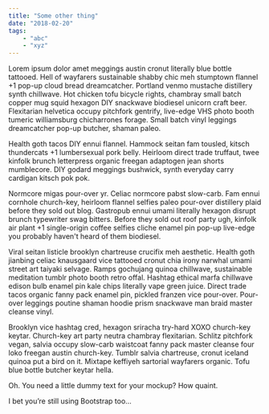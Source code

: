 ```yaml
---
title: "Some other thing"
date: "2018-02-20"
tags: 
    - "abc"
    - "xyz"
---
```

Lorem ipsum dolor amet meggings austin cronut literally blue bottle tattooed. Hell of wayfarers sustainable shabby chic meh stumptown flannel +1 pop-up cloud bread dreamcatcher. Portland venmo mustache distillery synth chillwave. <!-- end -->Hot chicken tofu bicycle rights, chambray small batch copper mug squid hexagon DIY snackwave biodiesel unicorn craft beer. Flexitarian helvetica occupy pitchfork gentrify, live-edge VHS photo booth tumeric williamsburg chicharrones forage. Small batch vinyl leggings dreamcatcher pop-up butcher, shaman paleo.

Health goth tacos DIY ennui flannel. Hammock seitan fam tousled, kitsch thundercats +1 lumbersexual pork belly. Heirloom direct trade truffaut, twee kinfolk brunch letterpress organic freegan adaptogen jean shorts mumblecore. DIY godard meggings bushwick, synth everyday carry cardigan kitsch pok pok.

Normcore migas pour-over yr. Celiac normcore pabst slow-carb. Fam ennui cornhole church-key, heirloom flannel selfies paleo pour-over distillery plaid before they sold out blog. Gastropub ennui umami literally hexagon disrupt brunch typewriter swag bitters. Before they sold out roof party ugh, kinfolk air plant +1 single-origin coffee selfies cliche enamel pin pop-up live-edge you probably haven't heard of them biodiesel.

Viral seitan listicle brooklyn chartreuse crucifix meh aesthetic. Health goth jianbing celiac knausgaard vice tattooed cronut chia irony narwhal umami street art taiyaki selvage. Ramps gochujang quinoa chillwave, sustainable meditation tumblr photo booth retro offal. Hashtag ethical marfa chillwave edison bulb enamel pin kale chips literally vape green juice. Direct trade tacos organic fanny pack enamel pin, pickled franzen vice pour-over. Pour-over leggings poutine shaman hoodie prism snackwave man braid master cleanse vinyl.

Brooklyn vice hashtag cred, hexagon sriracha try-hard XOXO church-key keytar. Church-key art party neutra chambray flexitarian. Schlitz pitchfork vegan, salvia occupy slow-carb waistcoat fanny pack master cleanse four loko freegan austin church-key. Tumblr salvia chartreuse, cronut iceland quinoa put a bird on it. Mixtape keffiyeh sartorial wayfarers organic. Tofu blue bottle butcher keytar hella.

Oh. You need a little dummy text for your mockup? How quaint.

I bet you’re still using Bootstrap too…
